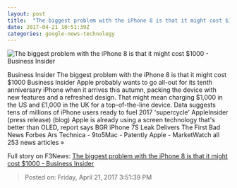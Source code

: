 ```yaml
---
layout: post
title:  "The biggest problem with the iPhone 8 is that it might cost $1000 - Business Insider"
date: 2017-04-21 10:51:39Z
categories: google-news-technology
---
```


![The biggest problem with the iPhone 8 is that it might cost $1000 - Business Insider](http://static3.businessinsider.com/image/58d26145dd08957b468b4d9c-1190-625/the-biggest-problem-with-the-iphone-8-is-that-it-might-cost-1000.jpg)

Business Insider The biggest problem with the iPhone 8 is that it might cost $1000 Business Insider Apple probably wants to go all-out for its tenth anniversary iPhone when it arrives this autumn, packing the device with new features and a refreshed design. That might mean charging $1,000 in the US and £1,000 in the UK for a top-of-the-line device. Data suggests tens of millions of iPhone users ready to fuel 2017 'supercycle' AppleInsider (press release) (blog) Apple is already using a screen technology that's better than OLED, report says BGR iPhone 7S Leak Delivers The First Bad News Forbes Ars Technica - 9to5Mac - Patently Apple - MarketWatch all 253 news articles »


Full story on F3News: [The biggest problem with the iPhone 8 is that it might cost $1000 - Business Insider](http://www.f3nws.com/n/3dAyRH)

> Posted on: Friday, April 21, 2017 3:51:39 PM
